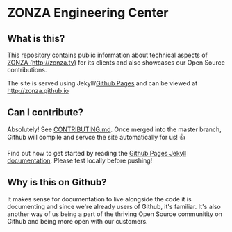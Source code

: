 # ZONZA Engineering Center

## What is this?
This repository contains public information about technical aspects of [ZONZA
(http://zonza.tv)](http://zonza.tv) for its clients and also showcases our
Open Source contributions.

The site is served using Jekyll/[Github Pages](https://pages.github.com/) and
can be viewed at http://zonza.github.io

## Can I contribute?
Absolutely! See [CONTRIBUTING.md](CONTRIBUTING.md). Once merged into the
master branch, Github will compile and servce the site automatically for us!
:thumbsup:

Find out how to get started by reading the [Github Pages Jekyll
documentation](https://help.github.com/articles/using-jekyll-with-pages/).
Please test locally before pushing!

## Why is this on Github?
It makes sense for documentation to live alongside the code it is documenting
and since we're already users of Github, it's familiar. It's also another way
of us being a part of the thriving Open Source communitity on Github and being
more open with our customers.
